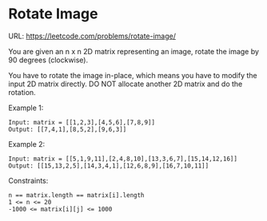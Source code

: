 # Rotate Image

URL: <https://leetcode.com/problems/rotate-image/>

You are given an n x n 2D matrix representing an image, rotate the image by 90 degrees (clockwise).

You have to rotate the image in-place, which means you have to modify the input 2D matrix directly. DO NOT allocate another 2D matrix and do the rotation.

Example 1:

    Input: matrix = [[1,2,3],[4,5,6],[7,8,9]]
    Output: [[7,4,1],[8,5,2],[9,6,3]]

Example 2:

    Input: matrix = [[5,1,9,11],[2,4,8,10],[13,3,6,7],[15,14,12,16]]
    Output: [[15,13,2,5],[14,3,4,1],[12,6,8,9],[16,7,10,11]]

Constraints:

    n == matrix.length == matrix[i].length
    1 <= n <= 20
    -1000 <= matrix[i][j] <= 1000
